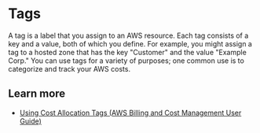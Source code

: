 # Tags<a name="hz-tags"></a>

A tag is a label that you assign to an AWS resource\. Each tag consists of a key and a value, both of which you define\. For example, you might assign a tag to a hosted zone that has the key "Customer" and the value "Example Corp\." You can use tags for a variety of purposes; one common use is to categorize and track your AWS costs\. 

## Learn more<a name="hz-tags-learn-more"></a>
+ [Using Cost Allocation Tags \(AWS Billing and Cost Management User Guide\)](https://docs.aws.amazon.com/awsaccountbilling/latest/aboutv2/cost-alloc-tags.html)